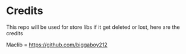 # Credits
This repo will be used for store libs if it get deleted or lost, here are the credits

Maclib = https://github.com/biggaboy212
